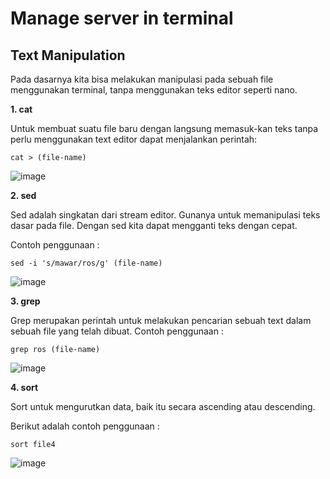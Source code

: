 # Manage server in terminal
## Text Manipulation
Pada dasarnya kita bisa melakukan manipulasi pada sebuah file menggunakan terminal, tanpa menggunakan teks editor seperti nano.

**1. cat**

Untuk membuat suatu file baru dengan langsung memasuk-kan teks tanpa perlu menggunakan text editor dapat menjalankan perintah:

```shell
cat > (file-name)
```

![image](https://github.com/restubagusananda/scrn-week2-d2/blob/f0e882abdc02599bfa5311b059fd7c07623f12c4/Cuplikan%20layar%202023-09-12%20230546.png)

**2. sed**

Sed adalah singkatan dari stream editor. Gunanya untuk memanipulasi teks dasar pada file. Dengan sed kita dapat mengganti teks dengan cepat.

Contoh penggunaan :

```
sed -i 's/mawar/ros/g' (file-name)
```

![image](https://github.com/restubagusananda/scrn-week2-d2/blob/f0e882abdc02599bfa5311b059fd7c07623f12c4/Cuplikan%20layar%202023-09-12%20230648.png)

**3. grep**

Grep merupakan perintah untuk melakukan pencarian sebuah text dalam sebuah file yang telah dibuat.
Contoh penggunaan :

```
grep ros (file-name)
```

![image](https://github.com/restubagusananda/scrn-week2-d2/blob/0b14672714548fd9dd57ee989cb476e1329022e8/Cuplikan%20layar%202023-09-12%20231409.png)

**4. sort**

Sort untuk mengurutkan data, baik itu secara ascending atau descending.

Berikut adalah contoh penggunaan :

```
sort file4
```

![image]()
